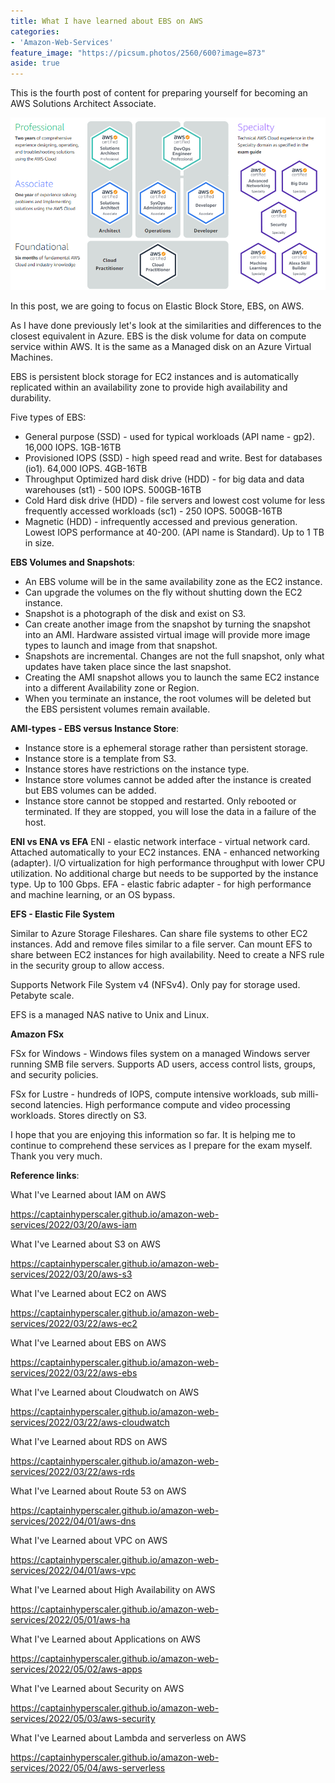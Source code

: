 ```yaml
---
title: What I have learned about EBS on AWS
categories:
- 'Amazon-Web-Services'
feature_image: "https://picsum.photos/2560/600?image=873"
aside: true
---
```


This is the fourth post of content for preparing yourself for becoming an AWS Solutions Architect Associate.

![](images/../../images/Wordpress-Images/awscerts.png)

In this post, we are going to focus on Elastic Block Store, EBS, on AWS.

As I have done previously let's look at the similarities and differences to the closest equivalent in Azure. EBS is the disk volume for data on compute service within AWS.  It is the same as a Managed disk on an Azure Virtual Machines.

EBS is persistent block storage for EC2 instances and is automatically replicated within an availability zone to provide high availability and durability.  

Five types of EBS:

- General purpose (SSD) - used for typical workloads (API name - gp2). 16,000 IOPS. 1GB-16TB
- Provisioned IOPS (SSD) - high speed read and write. Best for databases (io1). 64,000 IOPS. 4GB-16TB
- Throughput Optimized hard disk drive (HDD) - for big data and data warehouses (st1) - 500 IOPS. 500GB-16TB
- Cold Hard disk drive (HDD) - file servers and lowest cost volume for less frequently accessed workloads (sc1) - 250 IOPS. 500GB-16TB
- Magnetic (HDD) - infrequently accessed and previous generation. Lowest IOPS performance at 40-200. (API name is Standard). Up to 1 TB in size.  

**EBS Volumes and Snapshots**:
- An EBS volume will be in the same availability zone as the EC2 instance.
- Can upgrade the volumes on the fly without shutting down the EC2 instance.
- Snapshot is a photograph of the disk and exist on S3. 
- Can create another image from the snapshot by turning the snapshot into an AMI.  Hardware assisted virtual image will provide more image types to launch and image from that snapshot.
- Snapshots are incremental.  Changes are not the full snapshot, only what updates have taken place since the last snapshot.
- Creating the AMI snapshot allows you to launch the same EC2 instance into a different Availability zone or Region.
- When you terminate an instance, the root volumes will be deleted but the EBS persistent volumes remain available.

**AMI-types - EBS versus Instance Store**:
- Instance store is a ephemeral storage rather than persistent storage.
- Instance store is a template from S3.
- Instance stores have restrictions on the instance type.
- Instance store volumes cannot be added after the instance is created but EBS volumes can be added.
- Instance store cannot be stopped and restarted.  Only rebooted or terminated.  If they are stopped, you will lose the data in a failure of the host. 

**ENI vs ENA vs EFA**
ENI - elastic network interface - virtual network card. Attached automatically to your EC2 instances.
ENA - enhanced networking (adapter). I/O virtualization for high performance throughput with lower CPU utilization.  No additional charge but needs to be supported by the instance type. Up to 100 Gbps.
EFA - elastic fabric adapter - for high performance and machine learning, or an OS bypass.

**EFS - Elastic File System**

Similar to Azure Storage Fileshares.  Can share file systems to other EC2 instances. Add and remove files similar to a file server.  Can mount EFS to share between EC2 instances for high availability.  Need to create a NFS rule in the security group to allow access.

Supports Network File System v4 (NFSv4).  Only pay for storage used.  Petabyte scale.

EFS is a managed NAS native to Unix and Linux.

**Amazon FSx**

FSx for Windows - Windows files system on a managed Windows server running SMB file servers.  Supports AD users, access control lists, groups, and security policies.

FSx for Lustre - hundreds of IOPS, compute intensive workloads, sub milli-second latencies.  High performance compute and video processing workloads.  Stores directly on S3.


I hope that you are enjoying this information so far.  It is helping me to continue to comprehend these services as I prepare for the exam myself.  Thank you very much.

**Reference links**:

What I've Learned about IAM on AWS

<https://captainhyperscaler.github.io/amazon-web-services/2022/03/20/aws-iam> 

What I've Learned about S3 on AWS

<https://captainhyperscaler.github.io/amazon-web-services/2022/03/20/aws-s3> 

What I've Learned about EC2 on AWS

<https://captainhyperscaler.github.io/amazon-web-services/2022/03/22/aws-ec2> 

What I've Learned about EBS on AWS

<https://captainhyperscaler.github.io/amazon-web-services/2022/03/22/aws-ebs> 

What I've Learned about Cloudwatch on AWS

<https://captainhyperscaler.github.io/amazon-web-services/2022/03/22/aws-cloudwatch>

What I've Learned about RDS on AWS

<https://captainhyperscaler.github.io/amazon-web-services/2022/03/22/aws-rds>

What I've Learned about Route 53 on AWS

<https://captainhyperscaler.github.io/amazon-web-services/2022/04/01/aws-dns>

What I've Learned about VPC on AWS

<https://captainhyperscaler.github.io/amazon-web-services/2022/04/01/aws-vpc>

What I've Learned about High Availability on AWS

<https://captainhyperscaler.github.io/amazon-web-services/2022/05/01/aws-ha>

What I've Learned about Applications on AWS

<https://captainhyperscaler.github.io/amazon-web-services/2022/05/02/aws-apps>

What I've Learned about Security on AWS

<https://captainhyperscaler.github.io/amazon-web-services/2022/05/03/aws-security>

What I've Learned about Lambda and serverless on AWS

<https://captainhyperscaler.github.io/amazon-web-services/2022/05/04/aws-serverless>


